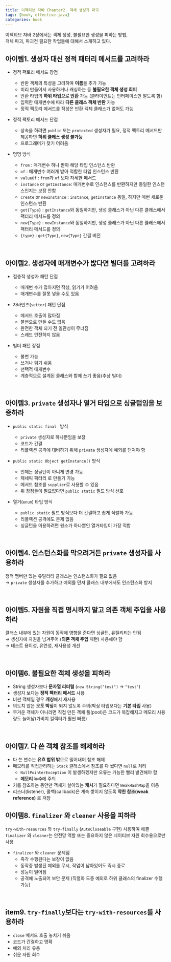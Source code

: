 ```yaml
---
title: 이펙티브 자바 Chapter2. 객체 생성과 파괴
tags: [book, effective-java]
categories: book
---
```



이펙티브 자바 2장에서는 객체 생성, 불필요한 생성을 피하는 방법,  
객체 파괴, 파괴전 필요한 작업들에 대해서 소개하고 있다.

<!--more-->

## 아이템1. 생성자 대신 정적 패터리 메서드를 고려하라

- 정적 팩토리 메서드 장점
  - 반환 객체의 특성을 고려하여 **이름**을 추가 가능
  - 미리 만들어서 사용하거나 캐싱하는 등 **붎필요한 객체 생성 회피**
  - 반환 타입의 **하위 타입으로 반환** 가능 (클라이언트는 인터페이스만 알도록 함)
  - 입력한 매개변수에 따라 **다른 클래스 객체 반환** 가능
  - 정적 팩토리 메서드를 작성은 반환 객체 클래스가 없어도 가능

- 정적 팩토리 메서드 단점
  - 상속을 하려면 `public` 또는 `protected` 생성자가 필요, 정적 팩토리 메서드만 제공하면 **하위 클래스 생성 불가능**
  - 프로그래머가 찾기 어려움

- 명명 방식
  - `from` : 매개변수 하나 받아 해당 타입 인스턴스 반환
  - `of` : 매개변수 여러개 받아 적합한 타입 인스턴스 반환
  - `valueOf` : `from`과 `of` 보다 자세한 메서드
  - `instance` or `getInstance`: 매개변수로 인스턴스를 반환하지만 동일한 인스턴스인지는 보장 안함
  - `create` or `newInstance` : `instance`, `getInstance` 동일, 하지만 매번 새로운 인스턴스 반환
  - `get{Type}` : `getInstance`와 동일하지만, 생성 클래스가 아닌 다른 클래스에서 팩터리 메서드를 정의
  - `new{Type}` : `newInstance`와 동일하지만, 생성 클래스가 아닌 다른 클래스에서 팩터리 메서드를 정의
  - `{type}` :  `get{Type}`, `new{Type}` 간결 버전

<br/>

## 아이템2. 생성자에 매개변수가 밚다면 빌더를 고려하라

- 점층적 생성자 패턴 단점
  - 매개변 수가 많아지면 작성, 읽기가 어려움
  - 매개변수를 잘못 넣을 수도 있음  

- 자바빈즈(`setter`) 패턴 단점
  - 메서드 호출이 많아짐
  - 불변으로 만들 수도 없음
  - 완전한 객체 되기 전 일관성이 무너짐
  - 스레드 안전하지 않음

- 빌더 패턴 장점
  - 불변 가능
  - 쓰거나 읽기 쉬움
  - 선택적 매개변수
  - 계층적으로 설계된 클래스와 함께 쓰기 좋음(추상 빌더)

<br/>

## 아이템3. `private` 생성자나 열거 타입으로 싱글텀임을 보증하라

- `public static final `  방식
  - `private` 생성자로 하나뿐임을 보장
  - 코드가 간결
  - 리플렉션 공격에 대비하기 위해 `private` 생성자에 예외를 던져야 함
  
- `public static Object getInstance()` 방식
  - 언제든 싱글턴이 아니게 변경 가능
  - 제네릭 팩터리 로 만들기 가능
  - 메서드 참조를 `supplier`로 사용할 수 있음
  - 위 장점들이 필요없다면 `public static` 필드 방식 선호

- 열거(`enum`) 타입 방식
  - `public static` 필드 방식보다 더 간결하고 쉽게 직렬화 가능
  - 리플렉션 공격에도 문제 없음
  - 싱글턴을 이용하려면 원소가 하나뿐인 열거타입이 가장 적합

 
<br/>

## 아이템4. 인스턴스화를 막으려거든 `private` 생성자를 사용하라

정적 멤버만 있는 유틸리티 클래스는 인스턴스화가 필요 없음  
→ `private` 생성자를 추가하고 예외를 던져 클래스 내부에서도 인스턴스화 방지

<br/>

## 아이템5. 자원을 직접 명시하지 말고 의존 객체 주입을 사용하라

클래스 내부에 있는 자원이 동작에 영향을 준다면 싱글턴, 유틸리티는 안됨  
→ 생성자에 자원을 넘겨주어 (**의존 객체 주입** 패턴) 사용해야 함  
→ 테스트 용이성, 유연성, 재사용성 개선

<br/>


## 아이템6. 불필요한 객체 생성을 피하라

- String 생성자보다 **문자열 리터럴** (`new String("test")` → `"test"`)
- 생성자 보다는 **정적 팩터리 메서드** 사용
- 비싼 객체일 경우 **캐싱**해서 재사용
- 의도치 않은 **오토 박싱**이 되지 않도록 주의(박싱 타입보다는 **기본 타입** 사용)  
- 무거운 객체가 아니라면 직접 만든 객체 풀(pool)은 코드가 복잡해지고 메모리 사용량도 늘어남(가비지 컬렉터가 훨씬 빠름)

<br/>

## 아이템7. 다 쓴 객체 참조를 해제하라

- 다 쓴 변수는 **유효 범위 밖**으로 밀어내어 참조 해제
- 메모리를 직접관리하는 `Stack` 클래스에서 참조를 다 썼다면 `null`로 처리
  - `NullPointerException` 이 발생하겠지만 오류는 가능한 빨리 발견해야 함
  - **메모리 누수**에 주의
- 키를 참조하는 동안만 객체가 살아있는 **캐시**가 필요하다면 `WeakHashMap`을 이용
- 리스너(listener), 콜백(callback)은 계속 쌓이지 않도록 **약한 참조(weak reference)** 로 저장

## 아이템8. `finalizer` 와 `cleaner` 사용을 피하라

`try-with-resources` 와 `try-finally` (`AutoCloseable` 구현) 사용하여 해결    
`finalizer` 와 `cleaner`는 안전망 역할 또는 중요하지 않은 네이티브 자원 회수용으로만 사용

- `finalizer` 와 `cleaner` 문제점
  - 즉각 수행된다는 보장이 없음
  - 동작중 발생된 예외를 무시, 작업이 남아있어도 즉시 종료
  - 성능이 떨어짐
  - 공격에 노출되어 보안 문제 (직렬화 도중 예외로 하위 클래스의 finalizer 수행 가능)

<br/>

## item9. `try-finally`보다는 `try-with-resources`를 사용하라

- `close` 메서드 호출 놓치기 쉬움
- 코드가 간결하고 명확
- 예외 처리 유용
- 쉬운 자원 회수
